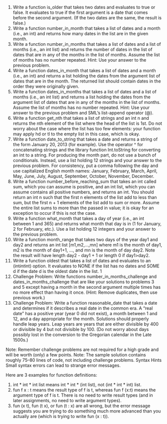 1. Write a function is_older that takes two dates and evaluates to true or false. It evaluates to true if the first argument is a date that comes before the second argument. (If the two dates are the same, the result is false.) 
2. Write a function number_in_month that takes a list of dates and a month (i.e., an int) and returns how many dates in the list are in the given month. 
3. Write a function number_in_months that takes a list of dates and a list of months (i.e., an int list) and returns the number of dates in the list of dates that are in any of the months in the list of months. Assume the list of months has no number repeated. Hint: Use your answer to the previous problem.
4. Write a function dates_in_month that takes a list of dates and a month (i.e., an int) and returns a list holding the dates from the argument list of dates that are in the month. The returned list should contain dates in the order they were originally given.
5. Write a function dates_in_months that takes a list of dates and a list of months (i.e., an int list) and returns a list holding the dates from the argument list of dates that are in any of the months in the list of months. Assume the list of months has no number repeated. Hint: Use your answer to the previous problem and SML’s list-append operator (@). 
6. Write a function get_nth that takes a list of strings and an int n and returns the nth element of the list where the head of the list is 1st. Do not worry about the case where the list has too few elements: your function may apply hd or tl to the empty list in this case, which is okay. 
7. Write a function date_to_string that takes a date and returns a string of the form January 20, 2013 (for example). Use the operator ^ for concatenating strings and the library function Int.toString for converting an int to a string. For producing the month part, do not use a bunch of conditionals. Instead, use a list holding 12 strings and your answer to the previous problem. For consistency, put a comma following the day and use capitalized English month names: January, February, March, April, May, June, July, August, September, October, November, December. 
8. Write a function number_before_reaching_sum that takes an int called sum, which you can assume is positive, and an int list, which you can assume contains all positive numbers, and returns an int. You should return an int n such that the first n elements of the list add to less than sum, but the first n + 1 elements of the list add to sum or more. Assume the entire list sums to more than the passed in value; it is okay for an exception to occur if this is not the case. 
9. Write a function what_month that takes a day of year (i.e., an int between 1 and 365) and returns what month that day is in (1 for January, 2 for February, etc.). Use a list holding 12 integers and your answer to the previous problem. 
10. Write a function month_range that takes two days of the year day1 and day2 and returns an int list [m1,m2,...,mn] where m1 is the month of day1, m2 is the month of day1+1, ..., and mn is the month of day day2. Note the result will have length day2 - day1 + 1 or length 0 if day1>day2. 
11. Write a function oldest that takes a list of dates and evaluates to an (int*int*int) option. It evaluates to NONE if the list has no dates and SOME d if the date d is the oldest date in the list. 1 
12. Challenge Problem: Write functions number_in_months_challenge and dates_in_months_challenge that are like your solutions to problems 3 and 5 except having a month in the second argument multiple times has no more effect than having it once. (Hint: Remove duplicates, then use previous work.) 
13. Challenge Problem: Write a function reasonable_date that takes a date and determines if it describes a real date in the common era. A “real date” has a positive year (year 0 did not exist), a month between 1 and 12, and a day appropriate for the month. Solutions should properly handle leap years. Leap years are years that are either divisible by 400 or divisible by 4 but not divisible by 100. (Do not worry about days possibly lost in the conversion to the Gregorian calendar in the Late 1500s.) 
    
Note: Remember challenge problems are not required for a high grade and will be worth (only) a few points. Note: The sample solution contains roughly 75–80 lines of code, not including challenge problems. Syntax Hints Small syntax errors can lead to strange error messages. 

Here are 3 examples for function definitions:
1. int * int * int list means int * int * (int list), not (int * int * int) list. 
2. fun f x : t means the result type of f is t, whereas fun f (x:t) means the argument type of f is t. There is no need to write result types (and in later assignments, no need to write argument types). 
3. fun (x t), fun (t x), or fun (t : x) are all wrong, but the error message suggests you are trying to do something much more advanced than you actually are (which is trying to write fun (x : t)).